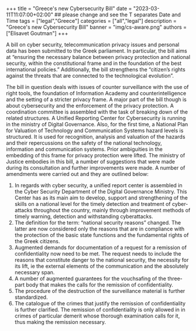 +++
title = "Greece's new Cybersecurity Bill"
date = "2023-03-11T11:07:00+02:00" ## please change and see the T separates Date and Time
tags = ["legal","Greece"]
categories = ["all","legal"]
description = "Greece's new Cybersecurity Bill"
banner = "img/cs-aware.png"
authors = ["Elisavet Goutman"]
+++


A bill on cyber security, telecommunication privacy issues and personal data has been submitted to the Greek parliament. In particular, the bill aims at “ensuring the necessary balance between privacy protection and national security, within the constitutional frame and in the foundation of the best international policies.” Additionally, the bill strengthens the “citizen’s rights against the threats that are connected to the technological evolution”.

The bill in question deals with issues of counter surveillance with the use of right tools, the foundation of Information Academy and counterintelligence and the setting of a stricter privacy frame. A major part of the bill though is about cybersecurity and the enforcement of the privacy protection. A coordination committee is assembled with the task of breaking down of the related structures. A Unified Reporting Center for Cybersecurity is running in the ministry of Digital Governance. Also, for the first time, a National Plan for Valuation of Technology and Communication Systems hazard levels is structured. It is used for recognition, analysis and valuation of the hazards and their repercussions on the safety of the national technology, information and communication systems. Prior ambiguities in the embedding of this frame for privacy protection were lifted. The ministry of Justice embodies in this bill, a number of suggestions that were made during its consultation and further improvements were made. A number of amendments were carried out and they are outlined below: 

1.	In regards with cyber security, a unified report center is assembled in the Cyber Security Department of the Digital Governance Ministry. This Center has as its main aim to develop, support and strengthening of the skills on a national level for the timely detection and treatment of cyber-attacks throughout the country, mainly through improvement methods of timely warning, detection and withstanding cyberattacks. 
1.	The definition for the term: “national security reasons” changed. The latter are now considered only the reasons that are in compliance with the protection of the basic state functions and the fundamental rights of the Greek citizens.
1.	Augmented demands for documentation of a request for a remission of confidentiality now need to be met. The request needs to include the reasons that constitute danger to the national security, the necessity for its lift, ie the external elements of the communication and the absolutely necessary span.
1.	A number of augmented guarantees for the vouchsafing of the three-part body that makes the calls for the remission of confidentiality.
1.	The procedure of the destruction of the surveillance material is further standardized. 
1.	Τhe catalogue of the crimes that justify the remission of confidentiality is further clarified. The remission of confidentiality is only allowed in in crimes of particular demerit whose thorough examination calls for it, thus making the remission necessary. 




